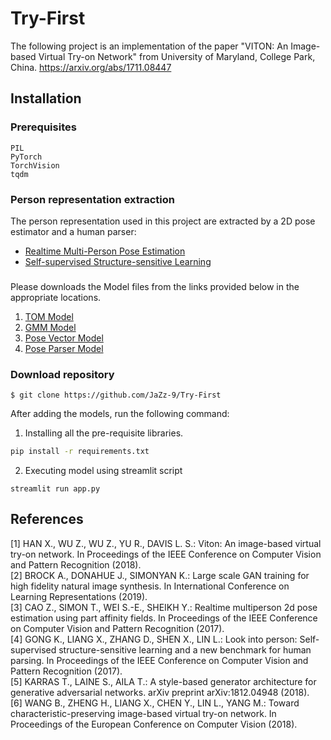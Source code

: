 # Try-First

The following project is an implementation of the paper "VITON: An Image-based Virtual Try-on Network" from University of Maryland, College Park, China. https://arxiv.org/abs/1711.08447

## Installation
### Prerequisites

```
PIL
PyTorch
TorchVision
tqdm
```

### Person representation extraction
The person representation used in this project are extracted by a 2D pose estimator and a human parser:
* [Realtime Multi-Person Pose Estimation](https://github.com/ZheC/Realtime_Multi-Person_Pose_Estimation)
* [Self-supervised Structure-sensitive Learning](https://github.com/Engineering-Course/LIP_SSL)


### 
Please downloads the Model files from the links provided below in the appropriate locations.

1. <a href="https://drive.google.com/file/d/1u_Sih08XFxl0DTBzd7oXBqKiDsTNcp_x/view?usp=sharing">TOM Model</a>
2. <a href="https://drive.google.com/file/d/1u-t_gMOve8ZzT_lGGWg04vWkJAEb2qx-/view?usp=sharing">GMM Model</a>
3. <a href="https://drive.google.com/file/d/1JO_PU2ZD-Jgs9egWQQOnXX92OOodIsyx/view?usp=sharing">Pose Vector Model</a>
4. <a href="https://drive.google.com/file/d/1bOEbiJgxshbaNFrrw-Ek-dfcC_tKb27R/view?usp=sharing">Pose Parser Model</a>


### Download repository
```
$ git clone https://github.com/JaZz-9/Try-First
```

After adding the models, run the following command:

1. Installing all the pre-requisite libraries.
```bash
pip install -r requirements.txt
```
2. Executing model using streamlit script
```
streamlit run app.py
```




## References

[1] HAN X., WU Z., WU Z., YU R., DAVIS L. S.: Viton: An
image-based virtual try-on network. In Proceedings of the IEEE Conference on Computer Vision and Pattern Recognition (2018).  
[2] BROCK A., DONAHUE J., SIMONYAN K.: Large scale GAN
training for high fidelity natural image synthesis. In International Conference on Learning Representations (2019).  
[3] CAO Z., SIMON T., WEI S.-E., SHEIKH Y.: Realtime multiperson 2d pose estimation using part affinity fields. In Proceedings of the
IEEE Conference on Computer Vision and Pattern Recognition (2017).  
[4] GONG K., LIANG X., ZHANG D., SHEN X., LIN L.: Look
into person: Self-supervised structure-sensitive learning and a new benchmark for human parsing. In Proceedings of the IEEE Conference
on Computer Vision and Pattern Recognition (2017).  
[5] KARRAS T., LAINE S., AILA T.: A style-based generator architecture for generative adversarial networks. arXiv preprint
arXiv:1812.04948 (2018).  
[6] WANG B., ZHENG H., LIANG X., CHEN Y., LIN L., YANG
M.: Toward characteristic-preserving image-based virtual try-on network. In Proceedings of the European Conference on Computer Vision
(2018).

